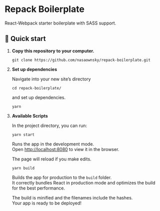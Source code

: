 # Repack Boilerplate

React-Webpack starter boilerplate with SASS support.

## 🚀 Quick start

1.  **Copy this repository to your computer.**

    ```shell
    git clone https://github.com/nasaownsky/repack-boilerplate.git
    ```

1.  **Set up dependencies**

    Navigate into your new site’s directory

    ```shell
    cd repack-boilerplate/
    ```
    
    and set up dependencies.
    
     ```shell
    yarn
    ```
    
1.  **Available Scripts**

    In the project directory, you can run:

    ```shell
    yarn start
    ```
    Runs the app in the development mode.\
    Open [http://localhost:8080](http://localhost:8080) to view it in the browser.

    The page will reload if you make edits.
    
     ```shell
    yarn build
    ```
    Builds the app for production to the `build` folder.\
    It correctly bundles React in production mode and optimizes the build for the best performance.

    The build is minified and the filenames include the hashes.\
    Your app is ready to be deployed!

